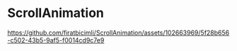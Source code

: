 # ScrollAnimation

https://github.com/firatbicimli/ScrollAnimation/assets/102663969/5f28b656-c502-43b5-9af5-f0014cd9c7e9

